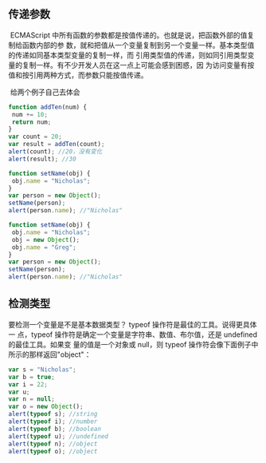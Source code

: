 ## 传递参数

​    ECMAScript 中所有函数的参数都是按值传递的。也就是说，把函数外部的值复制给函数内部的参
数，就和把值从一个变量复制到另一个变量一样。基本类型值的传递如同基本类型变量的复制一样，而
引用类型值的传递，则如同引用类型变量的复制一样。有不少开发人员在这一点上可能会感到困惑，因
为访问变量有按值和按引用两种方式，而参数只能按值传递。

​    给两个例子自己去体会

```js
function addTen(num) {
 num += 10;
 return num;
} 
var count = 20;
var result = addTen(count);
alert(count); //20，没有变化
alert(result); //30 
```

```js
function setName(obj) {
 obj.name = "Nicholas";
}
var person = new Object();
setName(person);
alert(person.name); //"Nicholas" 
```

```js
function setName(obj) {
 obj.name = "Nicholas";
 obj = new Object();
 obj.name = "Greg";
}
var person = new Object();
setName(person);
alert(person.name); //"Nicholas" 
```

## 检测类型

要检测一个变量是不是基本数据类型？ typeof 操作符是最佳的工具。说得更具体一
点，typeof 操作符是确定一个变量是字符串、数值、布尔值，还是 undefined 的最佳工具。如果变
量的值是一个对象或 null，则 typeof 操作符会像下面例子中所示的那样返回"object"：

```js
var s = "Nicholas";
var b = true;
var i = 22;
var u;
var n = null;
var o = new Object();
alert(typeof s); //string
alert(typeof i); //number
alert(typeof b); //boolean
alert(typeof u); //undefined
alert(typeof n); //object
alert(typeof o); //object 
```
